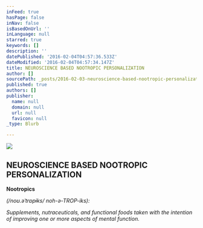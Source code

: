 ```yaml
---
inFeed: true
hasPage: false
inNav: false
isBasedOnUrl: ''
inLanguage: null
starred: true
keywords: []
description: ''
datePublished: '2016-02-04T04:57:36.533Z'
dateModified: '2016-02-04T04:57:34.147Z'
title: NEUROSCIENCE BASED NOOTROPIC PERSONALIZATION
author: []
sourcePath: _posts/2016-02-03-neuroscience-based-nootropic-personalization.md
published: true
authors: []
publisher:
  name: null
  domain: null
  url: null
  favicon: null
_type: Blurb

---
```

![](https://s3-us-west-2.amazonaws.com/the-grid-img/p/d9b09e998b154dbdcf74af05d89009f899328e28.png)

## NEUROSCIENCE BASED NOOTROPIC PERSONALIZATION

**Nootropics**

_(/noʊ.əˈtrɒpɨks/ noh-ə-TROP-iks):_

_Supplements, nutraceuticals, and functional foods taken with the intention of improving one or more aspects of mental function._